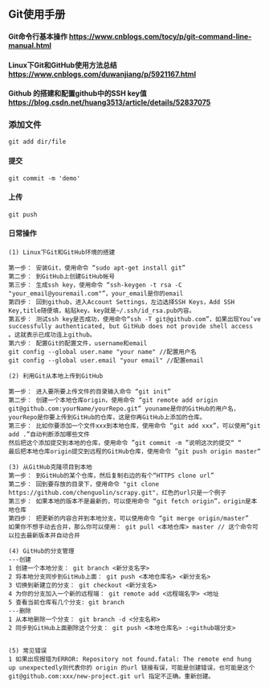 
## Git使用手册

#### Git命令行基本操作 https://www.cnblogs.com/tocy/p/git-command-line-manual.html
#### Linux下Git和GitHub使用方法总结 https://www.cnblogs.com/duwanjiang/p/5921167.html
#### Github 的搭建和配置github中的SSH key值 https://blog.csdn.net/huang3513/article/details/52837075

### 添加文件
`git add dir/file`

#### 提交
`git commit -m 'demo'`

#### 上传
`git push`

#### 日常操作
```
(1) Linux下Git和GitHub环境的搭建

第一步： 安装Git，使用命令 “sudo apt-get install git”
第二步： 到GitHub上创建GitHub帐号
第三步： 生成ssh key，使用命令 “ssh-keygen -t rsa -C "your_email@youremail.com"”，your_email是你的email
第四步： 回到github，进入Account Settings，左边选择SSH Keys，Add SSH Key,title随便填，粘贴key。key就是~/.ssh/id_rsa.pub内容。
第五步： 测试ssh key是否成功，使用命令“ssh -T git@github.com”，如果出现You’ve successfully authenticated, but GitHub does not provide shell access 。这就表示已成功连上github。
第六步： 配置Git的配置文件，username和email
git config --global user.name "your name" //配置用户名
git config --global user.email "your email" //配置email

(2) 利用Git从本地上传到GitHub

第一步： 进入要所要上传文件的目录输入命令 “git init”
第二步： 创建一个本地仓库origin，使用命令 “git remote add origin git@github.com:yourName/yourRepo.git” youname是你的GitHub的用户名，yourRepo是你要上传到GitHub的仓库，这是你再GitHub上添加的仓库。
第三步： 比如你要添加一个文件xxx到本地仓库，使用命令 “git add xxx”，可以使用“git add .”自动判断添加哪些文件
然后把这个添加提交到本地的仓库，使用命令 ”git commit -m ”说明这次的提交“ “
最后把本地仓库origin提交到远程的GitHub仓库，使用命令 ”git push origin master“

(3) 从GitHub克隆项目到本地
第一步： 到GitHub的某个仓库，然后复制右边的有个“HTTPS clone url”
第二步： 回到要存放的目录下，使用命令 "git clone https://github.com/chenguolin/scrapy.git"，红色的url只是一个例子
第三步： 如果本地的版本不是最新的，可以使用命令 “git fetch origin”，origin是本地仓库
第四步： 把更新的内容合并到本地分支，可以使用命令 “git merge origin/master”
如果你不想手动去合并，那么你可以使用： git pull <本地仓库> master // 这个命令可以拉去最新版本并自动合并

(4) GitHub的分支管理
---创建
1 创建一个本地分支： git branch <新分支名字>
2 将本地分支同步到GitHub上面： git push <本地仓库名> <新分支名>
3 切换到新建立的分支： git checkout <新分支名>
4 为你的分支加入一个新的远程端： git remote add <远程端名字> <地址
5 查看当前仓库有几个分支: git branch
---删除
1 从本地删除一个分支： git branch -d <分支名称>
2 同步到GitHub上面删除这个分支： git push <本地仓库名> :<github端分支>


(5) 常见错误
1 如果出现报错为ERROR: Repository not found.fatal: The remote end hung up unexpectedly则代表你的 origin 的url 链接有误，可能是创建错误，也可能是这个 git@github.com:xxx/new-project.git url 指定不正确。重新创建。
```
